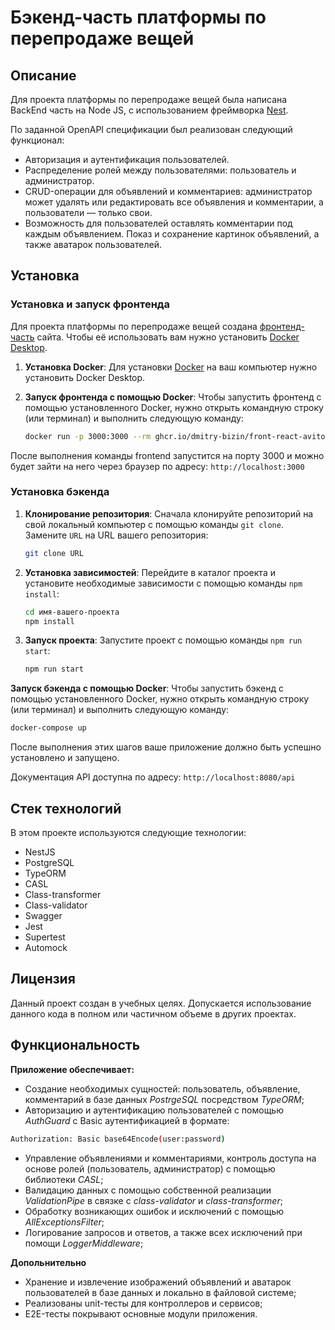 # Бэкенд-часть платформы по перепродаже вещей

## Описание

Для проекта платформы по перепродаже вещей была написана BackEnd часть на Node JS, с использованием фреймворка [Nest](https://nestjs.com/).

По заданной OpenAPI спецификации был реализован следующий функционал:

- Авторизация и аутентификация пользователей.
- Распределение ролей между пользователями: пользователь и администратор.
- CRUD-операции для объявлений и комментариев: администратор может удалять или
  редактировать все объявления и комментарии, а пользователи — только свои.
- Возможность для пользователей оставлять комментарии под каждым объявлением.
  Показ и сохранение картинок объявлений, а также аватарок пользователей.

## Установка

### Установка и запуск фронтенда

Для проекта платформы по перепродаже вещей создана [фронтенд-часть](https://github.com/dmitry-bizin/front-react-avito) сайта. Чтобы её использовать вам нужно установить [Docker Desktop](https://www.docker.com/products/docker-desktop/).

1. **Установка Docker**: Для установки [Docker](https://www.docker.com/) на ваш компьютер нужно установить Docker Desktop.

2. **Запуск фронтенда с помощью Docker**: Чтобы запустить фронтенд с помощью установленного Docker, нужно открыть командную строку (или терминал) и выполнить следующую команду:

   ```bash
   docker run -p 3000:3000 --rm ghcr.io/dmitry-bizin/front-react-avito:v1.21
   ```

После выполнения команды frontend запустится на порту 3000 и можно будет зайти на него через браузер по адресу: `http://localhost:3000`

### Установка бэкенда

1. **Клонирование репозитория**: Сначала клонируйте репозиторий на свой локальный компьютер с помощью команды `git clone`. Замените `URL` на URL вашего репозитория:

   ```bash
   git clone URL
   ```

2. **Установка зависимостей**: Перейдите в каталог проекта и установите необходимые зависимости с помощью команды `npm install`:

   ```bash
   cd имя-вашего-проекта
   npm install
   ```

3. **Запуск проекта**: Запустите проект с помощью команды `npm run start`:

   ```bash
   npm run start
   ```

**Запуск бэкенда с помощью Docker**: Чтобы запустить бэкенд с помощью установленного Docker, нужно открыть командную строку (или терминал) и выполнить следующую команду:

```bash
docker-compose up
```

После выполнения этих шагов ваше приложение должно быть успешно установлено и запущено.

Документация API доступна по адресу: `http://localhost:8080/api`

## Стек технологий

В этом проекте используются следующие технологии:

- NestJS
- PostgreSQL
- TypeORM
- CASL
- Class-transformer
- Class-validator
- Swagger
- Jest
- Supertest
- Automock

## Лицензия

Данный проект создан в учебных целях. Допускается использование данного кода в полном или частичном объеме в других проектах.

## Функциональность

**Приложение обеспечивает:**

- Создание необходимых сущностей: пользователь, объявление, комментарий в базе данных _PostrgeSQL_ посредством _TypeORM_;
- Авторизацию и аутентификацию пользователей с помощью _AuthGuard_ с Basic аутентификацией в формате:

```bash
Authorization: Basic base64Encode(user:password)
```

- Управление объявлениями и комментариями, контроль доступа на основе ролей (пользователь, администратор) с помощью библиотеки _CASL_;
- Валидацию данных с помощью собственной реализации _ValidationPipe_ в связке с _class-validator_ и _class-transformer_;
- Обработку возникающих ошибок и исключений с помощью _AllExceptionsFilter_;
- Логирование запросов и ответов, а также всех исключений при помощи _LoggerMiddleware_;

**Допольнительно**

- Хранение и извлечение изображений объявлений и аватарок пользователей в базе данных и локально в файловой системе;
- Реализованы unit-тесты для контроллеров и сервисов;
- E2E-тесты покрывают основные модули приложения.
